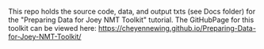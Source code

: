 This repo holds the source code, data, and output txts (see Docs folder) for the "Preparing Data for Joey NMT Toolkit" tutorial. The GitHubPage for this toolkit can be viewed here: https://cheyennewing.github.io/Preparing-Data-for-Joey-NMT-Toolkit/
